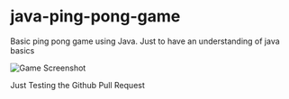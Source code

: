 # java-ping-pong-game
Basic ping pong game using Java. Just to have an understanding of java basics


![Game Screenshot](https://user-images.githubusercontent.com/72491974/183974455-3896178f-41f3-489b-838e-dd88491a404f.png)


Just Testing the Github Pull Request
